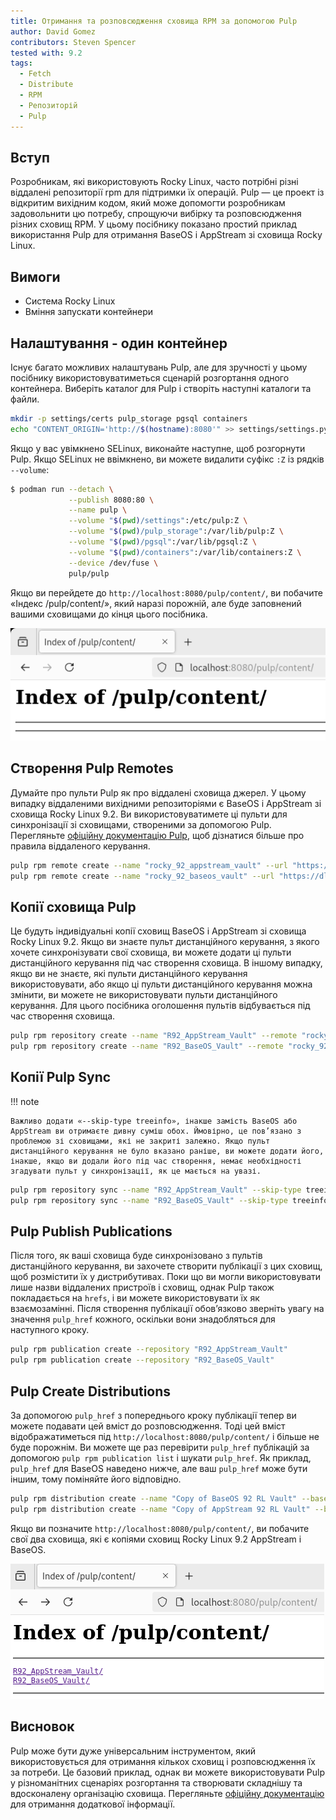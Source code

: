 ```yaml
---
title: Отримання та розповсюдження сховища RPM за допомогою Pulp
author: David Gomez
contributors: Steven Spencer
tested with: 9.2
tags:
  - Fetch
  - Distribute
  - RPM
  - Репозиторій
  - Pulp
---
```


## Вступ

Розробникам, які використовують Rocky Linux, часто потрібні різні віддалені репозиторії rpm для підтримки їх операцій. Pulp — це проект із відкритим вихідним кодом, який може допомогти розробникам задовольнити цю потребу, спрощуючи вибірку та розповсюдження різних сховищ RPM. У цьому посібнику показано простий приклад використання Pulp для отримання BaseOS і AppStream зі сховища Rocky Linux.

## Вимоги

- Система Rocky Linux
- Вміння запускати контейнери

## Налаштування - один контейнер

Існує багато можливих налаштувань Pulp, але для зручності у цьому посібнику використовуватиметься сценарій розгортання одного контейнера. Виберіть каталог для Pulp і створіть наступні каталоги та файли.

```bash
mkdir -p settings/certs pulp_storage pgsql containers
echo "CONTENT_ORIGIN='http://$(hostname):8080'" >> settings/settings.py
```

Якщо у вас увімкнено SELinux, виконайте наступне, щоб розгорнути Pulp. Якщо SELinux не ввімкнено, ви можете видалити суфікс `:Z` із рядків `--volume`:

```bash
$ podman run --detach \
             --publish 8080:80 \
             --name pulp \
             --volume "$(pwd)/settings":/etc/pulp:Z \
             --volume "$(pwd)/pulp_storage":/var/lib/pulp:Z \
             --volume "$(pwd)/pgsql":/var/lib/pgsql:Z \
             --volume "$(pwd)/containers":/var/lib/containers:Z \
             --device /dev/fuse \
             pulp/pulp
```

Якщо ви перейдете до `http://localhost:8080/pulp/content/`, ви побачите «Індекс /pulp/content/», який наразі порожній, але буде заповнений вашими сховищами до кінця цього посібника.

![empty_index](images/empty_pulp_index.png)

## Створення Pulp Remotes

Думайте про пульти Pulp як про віддалені сховища джерел. У цьому випадку віддаленими вихідними репозиторіями є BaseOS і AppStream зі сховища Rocky Linux 9.2. Ви використовуватимете ці пульти для синхронізації зі сховищами, створеними за допомогою Pulp. Перегляньте [офіційну документацію Pulp](https://pulpproject.org/), щоб дізнатися більше про правила віддаленого керування.

```bash
pulp rpm remote create --name "rocky_92_appstream_vault" --url "https://dl.rockylinux.org/vault/rocky/9.2/AppStream/x86_64/os/" --policy on_demand
pulp rpm remote create --name "rocky_92_baseos_vault" --url "https://dl.rockylinux.org/vault/rocky/9.2/BaseOS/x86_64/os/" --policy on_demand
```

## Копії сховища Pulp

Це будуть індивідуальні копії сховищ BaseOS і AppStream зі сховища Rocky Linux 9.2. Якщо ви знаєте пульт дистанційного керування, з якого хочете синхронізувати свої сховища, ви можете додати ці пульти дистанційного керування під час створення сховища. В іншому випадку, якщо ви не знаєте, які пульти дистанційного керування використовувати, або якщо ці пульти дистанційного керування можна змінити, ви можете не використовувати пульти дистанційного керування. Для цього посібника оголошення пультів відбувається під час створення сховища.

```bash
pulp rpm repository create --name "R92_AppStream_Vault" --remote "rocky_92_appstream_vault"
pulp rpm repository create --name "R92_BaseOS_Vault" --remote "rocky_92_baseos_vault"
```

## Копії Pulp Sync

!!! note

    Важливо додати «--skip-type treeinfo», інакше замість BaseOS або AppStream ви отримаєте дивну суміш обох. Ймовірно, це пов’язано з проблемою зі сховищами, які не закриті залежно. Якщо пульт дистанційного керування не було вказано раніше, ви можете додати його, інакше, якщо ви додали його під час створення, немає необхідності згадувати пульт у синхронізації, як це мається на увазі.

```bash
pulp rpm repository sync --name "R92_AppStream_Vault" --skip-type treeinfo
pulp rpm repository sync --name "R92_BaseOS_Vault" --skip-type treeinfo
```

## Pulp Publish Publications

Після того, як ваші сховища буде синхронізовано з пультів дистанційного керування, ви захочете створити публікації з цих сховищ, щоб розмістити їх у дистрибутивах. Поки що ви могли використовувати лише назви віддалених пристроїв і сховищ, однак Pulp також покладається на `hrefs`, і ви можете використовувати їх як взаємозамінні. Після створення публікації обов’язково зверніть увагу на значення `pulp_href` кожного, оскільки вони знадобляться для наступного кроку.

```bash
pulp rpm publication create --repository "R92_AppStream_Vault"
pulp rpm publication create --repository "R92_BaseOS_Vault"
```

## Pulp Create Distributions

За допомогою `pulp_href` з попереднього кроку публікації тепер ви можете подавати цей вміст до розповсюдження. Тоді цей вміст відображатиметься під `http://localhost:8080/pulp/content/` і більше не буде порожнім. Ви можете ще раз перевірити `pulp_href` публікацій за допомогою `pulp rpm publication list` і шукати `pulp_href`. Як приклад, `pulp_href` для BaseOS наведено нижче, але ваш `pulp_href` може бути іншим, тому поміняйте його відповідно.

```bash
pulp rpm distribution create --name "Copy of BaseOS 92 RL Vault" --base-path "R92_BaseOS_Vault" --publication "/pulp/api/v3/publications/rpm/rpm/0195fdaa-a194-7e9d-a6a9-e6fd4eaa7a20/"
pulp rpm distribution create --name "Copy of AppStream 92 RL Vault" --base-path "R92_AppStream_Vault" --publication "<pulp_href>"
```

Якщо ви позначите `http://localhost:8080/pulp/content/`, ви побачите свої два сховища, які є копіями сховищ Rocky Linux 9.2 AppStream і BaseOS.

![content_index](images/pulp_index_content.png)

## Висновок

Pulp може бути дуже універсальним інструментом, який використовується для отримання кількох сховищ і розповсюдження їх за потреби. Це базовий приклад, однак ви можете використовувати Pulp у різноманітних сценаріях розгортання та створювати складнішу та вдосконалену організацію сховища. Перегляньте [офіційну документацію](https://pulpproject.org/) для отримання додаткової інформації.

